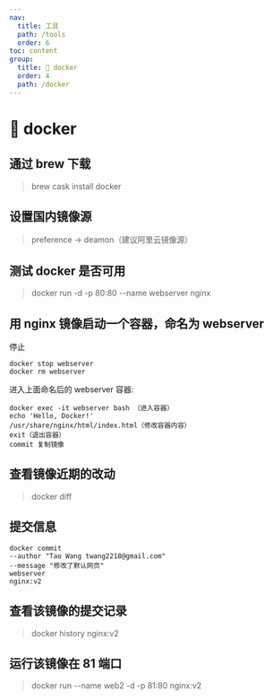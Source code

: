 ```yaml
---
nav:
  title: 工具
  path: /tools
  order: 6
toc: content
group:
  title: 💊 docker
  order: 4
  path: /docker
---
```


# 💊 docker

## 通过 brew 下载

> brew cask install docker

## 设置国内镜像源

> preference -> deamon（建议阿里云镜像源）

## 测试 docker 是否可用

> docker run -d -p 80:80 --name webserver nginx

## 用 nginx 镜像启动一个容器，命名为 webserver

停止

```
docker stop webserver
docker rm webserver
```

进入上面命名后的 webserver 容器:

```
docker exec -it webserver bash （进入容器）
echo 'Hello, Docker!'
/usr/share/nginx/html/index.html（修改容器内容）
exit（退出容器）
commit 复制镜像
```

## 查看镜像近期的改动

> docker diff

## 提交信息

```
docker commit
--author "Tao Wang twang2218@gmail.com"
--message "修改了默认网页"
webserver
nginx:v2
```

## 查看该镜像的提交记录

> docker history nginx:v2

## 运行该镜像在 81 端口

> docker run --name web2 -d -p 81:80 nginx:v2
